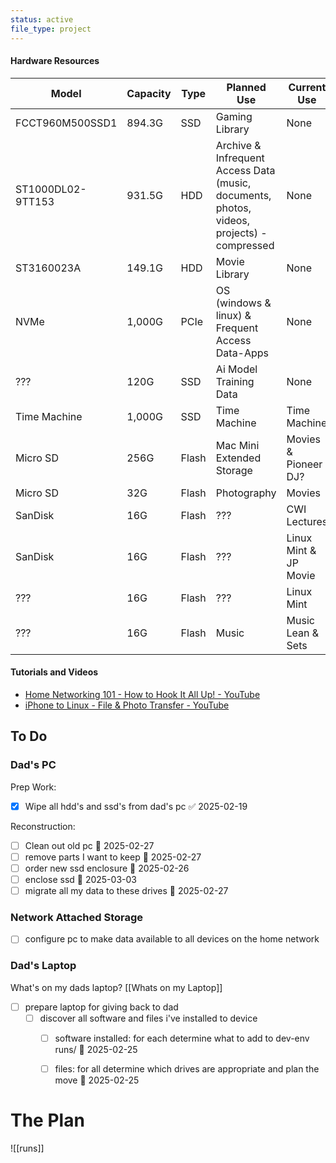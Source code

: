 ```yaml
---
status: active
file_type: project
---
```



#### Hardware Resources
| Model | Capacity | Type| Planned Use | Current Use |
|---|---|---|---|---|
| FCCT960M500SSD1 | 894.3G | SSD | Gaming Library | None |
| ST1000DL02-9TT153 | 931.5G | HDD | Archive & Infrequent Access Data (music, documents, photos, videos, projects) - compressed| None |
| ST3160023A | 149.1G | HDD | Movie Library | None |
| NVMe | 1,000G | PCIe | OS (windows & linux) & Frequent Access Data-Apps| None |
| ??? | 120G | SSD | Ai Model Training Data | None |
| Time Machine | 1,000G | SSD | Time Machine | Time Machine |
| Micro SD | 256G | Flash | Mac Mini Extended Storage | Movies & Pioneer DJ? |
| Micro SD | 32G | Flash | Photography | Movies |
| SanDisk | 16G | Flash | ??? | CWI Lectures |
| SanDisk | 16G | Flash | ??? | Linux Mint & JP Movie |
| ??? | 16G | Flash | ??? | Linux Mint |
| ??? | 16G | Flash | Music | Music Lean & Sets |

#### Tutorials and Videos
- [Home Networking 101 - How to Hook It All Up! - YouTube](https://www.youtube.com/watch?v=-L1eI4vECo4)
- [iPhone to Linux - File & Photo Transfer - YouTube](https://www.youtube.com/watch?v=9M8lHIWao8o)

## To Do
### Dad's PC
Prep Work:
- [x] Wipe all hdd's and ssd's from dad's pc ✅ 2025-02-19

Reconstruction:
- [ ] Clean out old pc 📅 2025-02-27
- [ ] remove parts I want to keep 📅 2025-02-27
- [ ] order new ssd enclosure 📅 2025-02-26
- [ ] enclose ssd 📅 2025-03-03
- [ ] migrate all my data to these drives 📅 2025-02-27

### Network Attached Storage
- [ ] configure pc to make data available to all devices on the home network

### Dad's Laptop

What's on my dads laptop? [[Whats on my Laptop]]

- [ ] prepare laptop for giving back to dad
	- [ ] discover all software and files i've installed to device
		- [ ] software installed: for each determine what to add to dev-env runs/ 📅 2025-02-25
		- [ ] files: for all determine which drives are appropriate and plan the move 📅 2025-02-25



# The Plan
![[runs]]